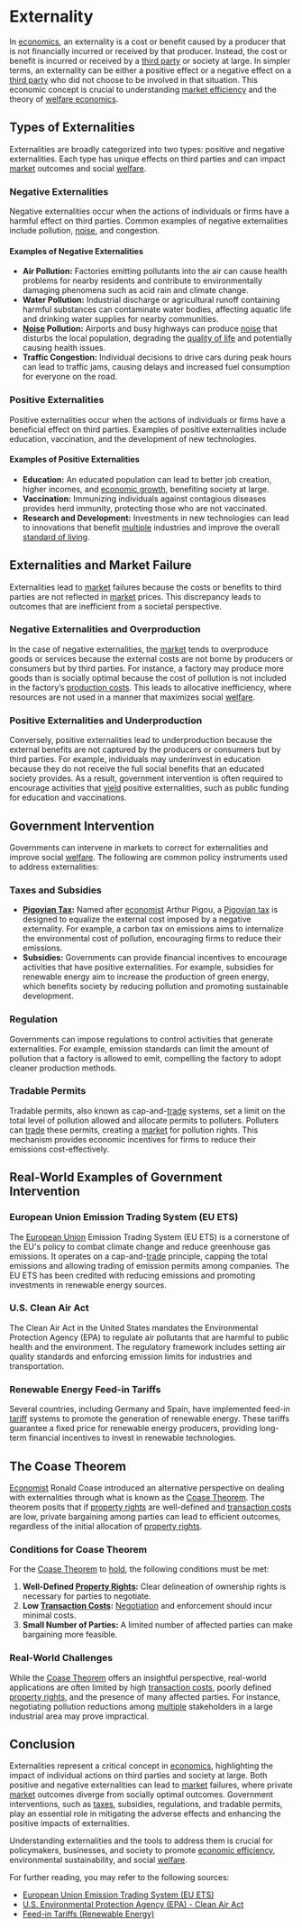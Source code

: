# Externality

In [economics](../e/economics.md), an externality is a cost or benefit caused by a producer that is not financially incurred or received by that producer. Instead, the cost or benefit is incurred or received by a [third party](../t/third_party.md) or society at large. In simpler terms, an externality can be either a positive effect or a negative effect on a [third party](../t/third_party.md) who did not choose to be involved in that situation. This economic concept is crucial to understanding [market efficiency](../m/market_efficiency.md) and the theory of [welfare economics](../w/welfare_economics.md).

## Types of Externalities

Externalities are broadly categorized into two types: positive and negative externalities. Each type has unique effects on third parties and can impact [market](../m/market.md) outcomes and social [welfare](../w/welfare.md).

### Negative Externalities

Negative externalities occur when the actions of individuals or firms have a harmful effect on third parties. Common examples of negative externalities include pollution, [noise](../n/noise.md), and congestion.

#### Examples of Negative Externalities

- **Air Pollution:** Factories emitting pollutants into the air can cause health problems for nearby residents and contribute to environmentally damaging phenomena such as acid rain and climate change.
- **Water Pollution:** Industrial discharge or agricultural runoff containing harmful substances can contaminate water bodies, affecting aquatic life and drinking water supplies for nearby communities.
- **[Noise](../n/noise.md) Pollution:** Airports and busy highways can produce [noise](../n/noise.md) that disturbs the local population, degrading the [quality of life](../q/quality_of_life.md) and potentially causing health issues.
- **Traffic Congestion:** Individual decisions to drive cars during peak hours can lead to traffic jams, causing delays and increased fuel consumption for everyone on the road.

### Positive Externalities

Positive externalities occur when the actions of individuals or firms have a beneficial effect on third parties. Examples of positive externalities include education, vaccination, and the development of new technologies.

#### Examples of Positive Externalities

- **Education:** An educated population can lead to better job creation, higher incomes, and [economic growth](../e/economic_growth.md), benefiting society at large.
- **Vaccination:** Immunizing individuals against contagious diseases provides herd immunity, protecting those who are not vaccinated.
- **Research and Development:** Investments in new technologies can lead to innovations that benefit [multiple](../m/multiple.md) industries and improve the overall [standard of living](../s/standard_of_living.md).

## Externalities and Market Failure

Externalities lead to [market](../m/market.md) failures because the costs or benefits to third parties are not reflected in [market](../m/market.md) prices. This discrepancy leads to outcomes that are inefficient from a societal perspective.

### Negative Externalities and Overproduction

In the case of negative externalities, the [market](../m/market.md) tends to overproduce goods or services because the external costs are not borne by producers or consumers but by third parties. For instance, a factory may produce more goods than is socially optimal because the cost of pollution is not included in the factory’s [production costs](../p/production_costs.md). This leads to allocative inefficiency, where resources are not used in a manner that maximizes social [welfare](../w/welfare.md).

### Positive Externalities and Underproduction

Conversely, positive externalities lead to underproduction because the external benefits are not captured by the producers or consumers but by third parties. For example, individuals may underinvest in education because they do not receive the full social benefits that an educated society provides. As a result, government intervention is often required to encourage activities that [yield](../y/yield.md) positive externalities, such as public funding for education and vaccinations.

## Government Intervention

Governments can intervene in markets to correct for externalities and improve social [welfare](../w/welfare.md). The following are common policy instruments used to address externalities:

### Taxes and Subsidies

- **[Pigovian Tax](../p/pigovian_tax.md):** Named after [economist](../e/economist.md) Arthur Pigou, a [Pigovian tax](../p/pigovian_tax.md) is designed to equalize the external cost imposed by a negative externality. For example, a carbon tax on emissions aims to internalize the environmental cost of pollution, encouraging firms to reduce their emissions.
- **Subsidies:** Governments can provide financial incentives to encourage activities that have positive externalities. For example, subsidies for renewable energy aim to increase the production of green energy, which benefits society by reducing pollution and promoting sustainable development.

### Regulation

Governments can impose regulations to control activities that generate externalities. For example, emission standards can limit the amount of pollution that a factory is allowed to emit, compelling the factory to adopt cleaner production methods.

### Tradable Permits

Tradable permits, also known as cap-and-[trade](../t/trade.md) systems, set a limit on the total level of pollution allowed and allocate permits to polluters. Polluters can [trade](../t/trade.md) these permits, creating a [market](../m/market.md) for pollution rights. This mechanism provides economic incentives for firms to reduce their emissions cost-effectively.

## Real-World Examples of Government Intervention

### European Union Emission Trading System (EU ETS)

The [European Union](../e/european_union_(eu).md) Emission Trading System (EU ETS) is a cornerstone of the EU's policy to combat climate change and reduce greenhouse gas emissions. It operates on a cap-and-[trade](../t/trade.md) principle, capping the total emissions and allowing trading of emission permits among companies. The EU ETS has been credited with reducing emissions and promoting investments in renewable energy sources.

### U.S. Clean Air Act

The Clean Air Act in the United States mandates the Environmental Protection Agency (EPA) to regulate air pollutants that are harmful to public health and the environment. The regulatory framework includes setting air quality standards and enforcing emission limits for industries and transportation.

### Renewable Energy Feed-in Tariffs

Several countries, including Germany and Spain, have implemented feed-in [tariff](../t/tariff.md) systems to promote the generation of renewable energy. These tariffs guarantee a fixed price for renewable energy producers, providing long-term financial incentives to invest in renewable technologies.

## The Coase Theorem

[Economist](../e/economist.md) Ronald Coase introduced an alternative perspective on dealing with externalities through what is known as the [Coase Theorem](../c/coase_theorem.md). The theorem posits that if [property rights](../p/property_rights.md) are well-defined and [transaction costs](../t/transaction_costs.md) are low, private bargaining among parties can lead to efficient outcomes, regardless of the initial allocation of [property rights](../p/property_rights.md).

### Conditions for Coase Theorem

For the [Coase Theorem](../c/coase_theorem.md) to [hold](../h/hold.md), the following conditions must be met:

1. **Well-Defined [Property Rights](../p/property_rights.md):** Clear delineation of ownership rights is necessary for parties to negotiate.
2. **Low [Transaction Costs](../t/transaction_costs.md):** [Negotiation](../n/negotiation.md) and enforcement should incur minimal costs.
3. **Small Number of Parties:** A limited number of affected parties can make bargaining more feasible.

### Real-World Challenges

While the [Coase Theorem](../c/coase_theorem.md) offers an insightful perspective, real-world applications are often limited by high [transaction costs](../t/transaction_costs.md), poorly defined [property rights](../p/property_rights.md), and the presence of many affected parties. For instance, negotiating pollution reductions among [multiple](../m/multiple.md) stakeholders in a large industrial area may prove impractical.

## Conclusion

Externalities represent a critical concept in [economics](../e/economics.md), highlighting the impact of individual actions on third parties and society at large. Both positive and negative externalities can lead to [market](../m/market.md) failures, where private [market](../m/market.md) outcomes diverge from socially optimal outcomes. Government interventions, such as [taxes](../t/taxes.md), subsidies, regulations, and tradable permits, play an essential role in mitigating the adverse effects and enhancing the positive impacts of externalities.

Understanding externalities and the tools to address them is crucial for policymakers, businesses, and society to promote [economic efficiency](../e/economic_efficiency.md), environmental sustainability, and social [welfare](../w/welfare.md).

For further reading, you may refer to the following sources:
- [European Union Emission Trading System (EU ETS)](https://ec.europa.eu/clima/eu-action/eu-emissions-trading-system-eu-ets_en)
- [U.S. Environmental Protection Agency (EPA) - Clean Air Act](https://www.epa.gov/clean-air-act-overview)
- [Feed-in Tariffs (Renewable Energy)](https://www.energy.gov/eere/solar/articles/feed-tariffs-and-renewable-energy)